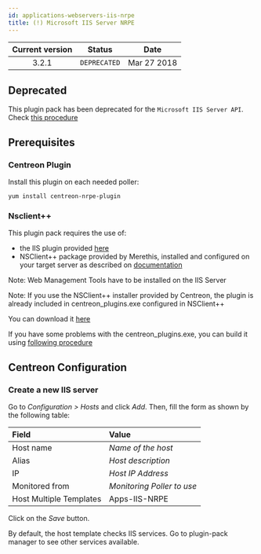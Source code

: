 ```yaml
---
id: applications-webservers-iis-nrpe
title: (!) Microsoft IIS Server NRPE
---
```


| Current version | Status | Date |
| :-: | :-: | :-: |
| 3.2.1 | `DEPRECATED` | Mar 27 2018 |

## Deprecated

This plugin pack has been deprecated for the `Microsoft IIS Server API`. Check [this procedure](applications-webservers-iis-restapi.html)

## Prerequisites

### Centreon Plugin

Install this plugin on each needed poller:

``` shell
yum install centreon-nrpe-plugin
```

### Nsclient++

This plugin pack requires the use of:

  - the IIS plugin provided
    [here](https://forge.centreon.com/projects/centreon-plugins/repository)
  - NSClient++ package provided by Merethis, installed and configured on your
    target server as described on
    [documentation](http://documentation.centreon.com)

Note: Web Management Tools have to be installed on the IIS Server

Note: If you use the NSClient++ installer provided by Centreon, the plugin is
already included in centreon\_plugins.exe configured in NSClient++

You can download it
[here](https://download.centreon.com/?action=product&product=agent-nsclient&version=0.51&secKey=59d646114079212e03ec09454456a938)

If you have some problems with the centreon\_plugins.exe, you can build it using
[following
procedure](https://documentation.centreon.com/docs/centreon-nsclient/en/latest/windows_agent.html#build-your-own-executable)

## Centreon Configuration

### Create a new IIS server

Go to *Configuration \> Hosts* and click *Add*. Then, fill the form as shown by
the following table:

| Field                                | Value                      |
| :----------------------------------- | :------------------------- |
| Host name                            | *Name of the host*         |
| Alias                                | *Host description*         |
| IP                                   | *Host IP Address*          |
| Monitored from                       | *Monitoring Poller to use* |
| Host Multiple Templates              | Apps-IIS-NRPE              |

Click on the *Save* button.

By default, the host template checks IIS services. Go to plugin-pack manager to
see other services available.

